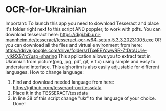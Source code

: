 # OCR-for-Ukrainian
Important: To launch this app you need to download Tesseract and place it's folder right next to this script AND poppler, to work with pdfs. You can download tesseract here: https://digi.bib.uni-mannheim.de/tesseract/tesseract-ocr-w64-setup-5.3.3.20231005.exe OR you can download all the files and virtual environment from here: https://drive.google.com/drive/folders/1TxeEEYcwwRR-ZtDroUUie-_ylkRX97rc?usp=sharing
This application allows you to extract text in Ukrainian from picture(png, jpg, pdf, gif, e.t.c) using simple and easy to understand interface. This alghoritm is also easily adjustable for different languages.
How to change language:
1. Find and download needed language from here: https://github.com/tesseract-ocr/tessdata
2. Place it in the TESSERACT/tessdata
3. In line 38 of this script change "ukr" to the language of your choice. Done!
